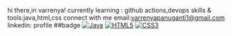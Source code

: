 hi there,in varrenya!
currently learning : github actions,devops
skills & tools:java,html,css
connect with me 
email:varrenyapanuganti1@gmail.com
linkedin:
profile
##badge
[![Java](https://img.shields.io/badge/Java-red?style=for-the-badge&logo=java&logoColor=white)](https://www.java.com/)
[![HTML5](https://img.shields.io/badge/HTML5-E34F26?style=for-the-badge&logo=html5&logoColor=white)](https://developer.mozilla.org/en-US/docs/Web/HTML)
[![CSS3](https://img.shields.io/badge/CSS3-1572B6?style=for-the-badge&logo=css3&logoColor=white)](https://developer.mozilla.org/en-US/docs/Web/CSS)

